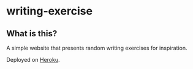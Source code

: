 # writing-exercise

## What is this?
A simple website that presents random writing exercises for inspiration.
 
Deployed on [Heroku](http://writing-exercise.herokuapp.com/).
